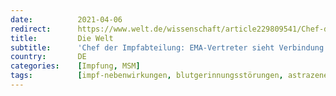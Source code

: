 ```yaml
---
date:          2021-04-06
redirect:      https://www.welt.de/wissenschaft/article229809541/Chef-der-Impfabteilung-EMA-Vertreter-sieht-Verbindung-zwischen-AstraZeneca-Impfung-und-Thrombosen.html
title:         Die Welt
subtitle:      'Chef der Impfabteilung: EMA-Vertreter sieht Verbindung zwischen AstraZeneca-Impfung und Thrombosen'
country:       DE
categories:    [Impfung, MSM]
tags:          [impf-nebenwirkungen, blutgerinnungsstörungen, astrazeneca]
---
```

